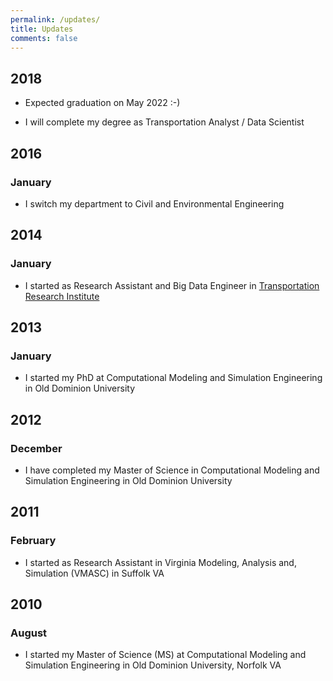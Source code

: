 ```yaml
---
permalink: /updates/
title: Updates
comments: false
---
```


## 2018

* Expected graduation on May 2022 :-)

* I will complete my degree as Transportation Analyst / Data Scientist

## 2016
### __January__

* I switch my department to Civil and Environmental Engineering

## 2014
### __January__

* I started as Research Assistant and Big Data Engineer in [Transportation Research Institute](http://www.tri-odu.org)

## 2013
### __January__

* I started my PhD at Computational Modeling and Simulation Engineering in Old Dominion University

## 2012
### __December__

* I have completed my Master of Science in Computational Modeling and Simulation Engineering in Old Dominion University

## 2011
### __February__

* I started as Research Assistant in Virginia Modeling, Analysis and, Simulation (VMASC) in Suffolk VA

## 2010
### __August__

* I started my Master of Science (MS) at Computational Modeling and Simulation Engineering in Old Dominion University, Norfolk VA

